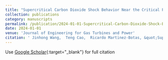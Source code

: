 ```yaml
---
title: "Supercritical Carbon Dioxide Shock Behavior Near the Critical Point"
collection: publications
category: manuscripts
permalink: /publication/2024-01-01-Supercritical-Carbon-Dioxide-Shock-Behavior-Near-the-Critical-Point
date: 2024-01-01
venue: 'Journal of Engineering for Gas Turbines and Power'
citation: ' Jinhong Wang,  Teng Cao,  Ricardo Martinez-Botas, &quot;Supercritical Carbon Dioxide Shock Behavior Near the Critical Point.&quot; Journal of Engineering for Gas Turbines and Power, 2024.'
---
```

Use [Google Scholar](https://scholar.google.com/scholar?q=Supercritical+Carbon+Dioxide+Shock+Behavior+Near+the+Critical+Point){:target="_blank"} for full citation